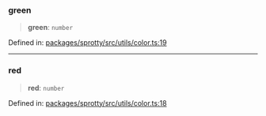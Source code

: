 
### green

> **green**: `number`

Defined in: [packages/sprotty/src/utils/color.ts:19](https://github.com/eclipse-sprotty/sprotty/blob/f9b2433481cc27a1ac0c92d525a92039ae7f6c76/packages/sprotty/src/utils/color.ts#L19)

***

### red

> **red**: `number`

Defined in: [packages/sprotty/src/utils/color.ts:18](https://github.com/eclipse-sprotty/sprotty/blob/f9b2433481cc27a1ac0c92d525a92039ae7f6c76/packages/sprotty/src/utils/color.ts#L18)
